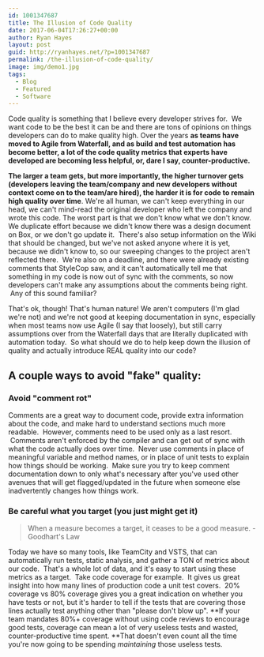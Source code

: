 ```yaml
---
id: 1001347687
title: The Illusion of Code Quality
date: 2017-06-04T17:26:27+00:00
author: Ryan Hayes
layout: post
guid: http://ryanhayes.net/?p=1001347687
permalink: /the-illusion-of-code-quality/
image: img/demo1.jpg
tags:
  - Blog
  - Featured
  - Software
---
```

Code quality is something that I believe every developer strives for.  We want code to be the best it can be and there are tons of opinions on things developers can do to make quality high. Over the years **as teams have moved to Agile from Waterfall, and as build and test automation has become better, a lot of the code quality metrics that experts have developed are becoming less helpful, or, dare I say, counter-productive.**

**The larger a team gets, but more importantly, the higher turnover gets (developers leaving the team/company and new developers without context come on to the team/are hired), the harder it is for code to remain high quality over time**. We're all human, we can't keep everything in our head, we can't mind-read the original developer who left the company and wrote this code. The worst part is that we don't know what we don't know. We duplicate effort because we didn't know there was a design document on Box, or we don't go update it.  There's also setup information on the Wiki that should be changed, but we've not asked anyone where it is yet, because we didn't know to, so our sweeping changes to the project aren't reflected there.  We're also on a deadline, and there were already existing comments that StyleCop saw, and it can't automatically tell me that something in my code is now out of sync with the comments, so now developers can't make any assumptions about the comments being right.  Any of this sound familiar?

That's ok, though! That's human nature! We aren't computers (I'm glad we're not) and we're not good at keeping documentation in sync, especially when most teams now use Agile (I say that loosely), but still carry assumptions over from the Waterfall days that are literally duplicated with automation today.  So what should we do to help keep down the illusion of quality and actually introduce REAL quality into our code?<!--more-->

## A couple ways to avoid "fake" quality:

### Avoid "comment rot"

Comments are a great way to document code, provide extra information about the code, and make hard to understand sections much more readable.  However, comments need to be used only as a last resort.  Comments aren't enforced by the compiler and can get out of sync with what the code actually does over time.  Never use comments in place of meaningful variable and method names, or in place of unit tests to explain how things should be working.  Make sure you try to keep comment documentation down to only what's necessary after you've used other avenues that will get flagged/updated in the future when someone else inadvertently changes how things work.

### Be careful what you target (you just might get it)

> When a measure becomes a target, it ceases to be a good measure. -Goodhart's Law

Today we have so many tools, like TeamCity and VSTS, that can automatically run tests, static analysis, and gather a TON of metrics about our code.  That's a whole lot of data, and it's easy to start using these metrics as a target.  Take code coverage for example.  It gives us great insight into how many lines of production code a unit test covers.  20% coverage vs 80% coverage gives you a great indication on whether you have tests or not, but it's harder to tell if the tests that are covering those lines actually test anything other than "please don't blow up". **If your team mandates 80%+ coverage without using code reviews to encourage good tests, coverage can mean a lot of very useless tests and wasted, counter-productive time spent. **That doesn't even count all the time you're now going to be spending _maintaining_ those useless tests.

&nbsp;